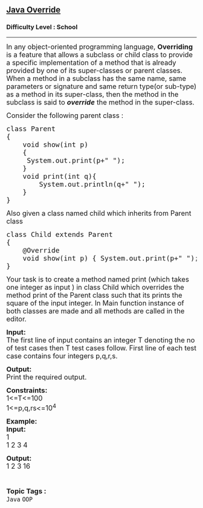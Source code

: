 <h2><a href="https://www.geeksforgeeks.org/problems/java-override/1?page=6&difficulty=School&sortBy=submissions">Java Override</a></h2><h3>Difficulty Level : School</h3><hr><div class="problems_problem_content__Xm_eO"><p><span style="font-size: 18px;">In any object-oriented programming language, <strong>Overriding</strong> is a feature that allows a subclass or child class to provide a specific implementation of a method that is already provided by one of its super-classes or parent classes. When a method in a subclass has the same name, same parameters or signature and same return type(or sub-type) as a method in its super-class, then the method in the subclass is said to&nbsp;<strong><em>override</em></strong>&nbsp;the method in the super-class.</span></p>
<p><span style="font-size: 18px;">Consider the following parent class :</span></p>
<pre><span style="font-size: 18px;">class Parent
{
    void show(int p)
    {
     System.out.print(p+" ");
    }
&nbsp;   void print(int q){
&nbsp; &nbsp; &nbsp; &nbsp; System.out.println(q+" ");
&nbsp; &nbsp; }
}</span></pre>
<p><span style="font-size: 18px;">Also given a class named child which inherits from Parent class&nbsp;</span></p>
<pre><span style="font-size: 18px;">class Child extends Parent
{
    @Override
    void show(int p) { System.out.print(p+" "); }
} </span></pre>
<p><span style="font-size: 18px;">Your task is to create a method named print (which takes one integer as input ) in class Child&nbsp;which overrides the method print of the Parent class such that its prints the square of the input integer.&nbsp;In Main function instance of both classes are made and all methods are called in the editor.</span></p>
<p><span style="font-size: 18px;"><strong>Input:</strong><br>The first line of input contains an integer T denoting the no of test cases then T test cases follow. First line of each test case contains four integers p,q,r,s.</span></p>
<p><span style="font-size: 18px;"><strong>Output:</strong><br>Print the required output.&nbsp;</span></p>
<p><span style="font-size: 18px;"><strong>Constraints:</strong><br>1&lt;=T&lt;=100<br>1&lt;=p,q,rs&lt;=10<sup>4</sup></span></p>
<p><span style="font-size: 18px;"><strong>Example:<br>Input:</strong><br>1<br>1 2 3 4</span></p>
<p><span style="font-size: 18px;"><strong>Output:</strong><br>1 2 3 16</span></p></div><br><p><span style=font-size:18px><strong>Topic Tags : </strong><br><code>Java</code>&nbsp;<code>OOP</code>&nbsp;